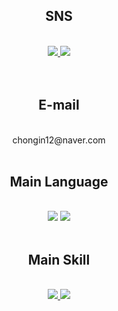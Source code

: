 
<div align="center"> <h2> SNS </h2> </div>
<br>
<div align="center">
  <a href="https://sunrinnote.tistory.com/"> 
    <img src=https://img.shields.io/badge/blog-tistory-brightgreen?style=for-the-badge> 
  </a>
  <a href="https://www.instagram.com/chongin12/">
    <img src=https://img.shields.io/badge/instagram-critical?style=for-the-badge&logo=instagram&logoColor=white>
  </a>
</div>
<br>
<br>
<div align="center"> <h2> E-mail </h2> </div>
<br>
<div align="center">
  chongin12@naver.com
</div>
<br>
<div align="center"> <h2> Main Language </h2> </div>
<br>
<div align="center">
  <img src=https://img.shields.io/badge/C++-skyblue?style=for-the-badge>
  <img src=https://img.shields.io/badge/Swift-orange?style=for-the-badge>
</div>
<br>
<div align="center"> <h2> Main Skill </h2> </div>
<br>
<div align="center">
  <a href="https://acmicpc.net/user/chongin12"> 
    <img src=https://img.shields.io/badge/Algorithm-skyblue?style=for-the-badge> 
  </a>
  <img src=https://img.shields.io/badge/iOS-orange?style=for-the-badge>
</div>
